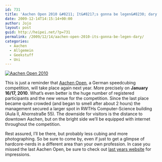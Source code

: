 ```yaml
---
id: 731
title: 'Aachen Open 2010 &#8211; It&#8217;s gonna be legen&#8230; dary!'
date: 2009-12-14T14:15:14+00:00
author: Jojo
layout: post
guid: http://heipei.net/?p=731
permalink: /2009/12/14/aachen-open-2010-its-gonna-be-legen-dary/
categories:
  - Aachen
  - Allgemein
  - Geekstuff
  - Uni
---
```

[<img src="http://cube.hackvalue.de/ao10/banner.png" alt="Aachen Open 2010" class="aligncenter" style="border: 0px;" />](http://cube.hackvalue.de/ao10/)
  
This is just a reminder that [Aachen Open](http://cube.hackvalue.de/ao10/), a German speedcubing competition, will take place again next year. More precisely on **January 16/17, 2010**. What&#8217;s even better is the huge number of registered participants and the new venue for the competition. Since the last place became quite crowded (and began to smell after about 2 hours) the management secured a larger spot in RWTHs Computer-Science building (Aula II, Ahornstraße 55). The downside for visitors is the distance to downtown Aachen, but on the bright side we&#8217;ll be equipped with internet throughout the competition.

Rest assured, I&#8217;ll be there, but probably less cubing and more photographing. So be sure to come by, even if just to get a glimpse of hardcore-nerds in a different area than your own profession. In case you missed the last Aachen Open, be sure to check out [last years website](http://cube.hackvalue.de/ao09/) for impressions.